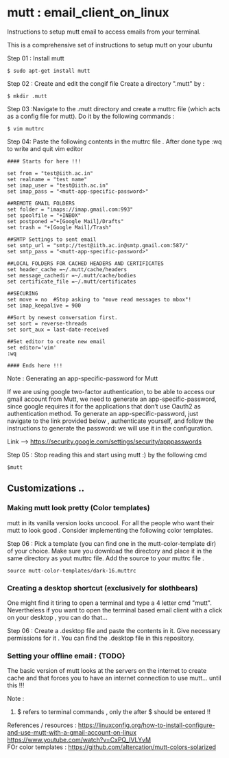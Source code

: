 # mutt : email_client_on_linux
Instructions to setup mutt email to access emails from your terminal. 

This is a comprehensive set of instructions to setup mutt on your ubuntu 

Step 01 : Install mutt 
```
$ sudo apt-get install mutt
```
Step 02 : Create and edit the congif file 
Create a directory ".mutt" by :
```
$ mkdir .mutt
```
Step 03 :Navigate to the .mutt directory and create a muttrc file (which acts as a config file for mutt). Do it by the following commands :
```
$ vim muttrc
```
Step 04: Paste the following contents in the muttrc file . After done type :wq to write and quit vim editor
```
#### Starts for here !!!

set from = "test@iith.ac.in"   
set realname = "test name"
set imap_user = "test@iith.ac.in"
set imap_pass = "<mutt-app-specific-password>"

##REMOTE GMAIL FOLDERS
set folder = "imaps://imap.gmail.com:993"
set spoolfile = "+INBOX"
set postponed ="+[Google Mail]/Drafts"
set trash = "+[Google Mail]/Trash"

##SMTP Settings to sent email
set smtp_url = "smtp://test@iith.ac.in@smtp.gmail.com:587/"   
set smtp_pass = "<mutt-app-specific-password>"

##LOCAL FOLDERS FOR CACHED HEADERS AND CERTIFICATES
set header_cache =~/.mutt/cache/headers
set message_cachedir =~/.mutt/cache/bodies
set certificate_file =~/.mutt/certificates

##SECURING
set move = no  #Stop asking to "move read messages to mbox"!
set imap_keepalive = 900

##Sort by newest conversation first.
set sort = reverse-threads
set sort_aux = last-date-received

##Set editor to create new email
set editor='vim'
:wq

#### Ends here !!!
```  
  
Note  : Generating an app-specific-password for Mutt

If we are using google two-factor authentication, to be able to access our gmail account from Mutt, we need to generate an app-specific-password, since google requires it for the applications that don’t use Oauth2 as authentication method. To generate an app-specific-password, just navigate to the link provided below , authenticate yourself, and follow the instructions to generate the password: we will use it in the configuration.
  
 Link  --> https://security.google.com/settings/security/apppasswords
  
  
 Step 05 :  Stop reading this and start using mutt :) by the following cmd
 ```
 $mutt
```
## Customizations ..

### Making mutt look pretty (Color templates)
mutt in its vanilla version looks uncoool. For all the people who want their mutt to look good . Consider implementing the following color templates. 

Step 06 : Pick a template (you can find one in the mutt-color-template dir) of your choice. 
Make sure you download the directory and place it in the same directory as yout muttrc file. Add the source to your muttrc file . 
```
source mutt-color-templates/dark-16.muttrc
```

### Creating a desktop shortcut (exclusively for slothbears)
One might find it tiring to open a terminal and type a 4 letter cmd "mutt". Nevertheless if you want to open the terminal based email client with a click on your desktop , you can do that...

Step 06 : Create a .desktop file and paste the contents in it. Give necessary permissions for it .
You can find the .desktop file in this repository.

### Setting your offline email : {TODO}
The basic version of mutt looks at the servers on the internet to create cache and that forces you to have an internet connection to use mutt... until this !!!



  Note  : 
  1)  $ refers to terminal commands , only the after $ should be entered !!
  
  References / resources : 
  https://linuxconfig.org/how-to-install-configure-and-use-mutt-with-a-gmail-account-on-linux \
  https://www.youtube.com/watch?v=CxPQ_IVLYvM \
  FOr color templates : https://github.com/altercation/mutt-colors-solarized
  

